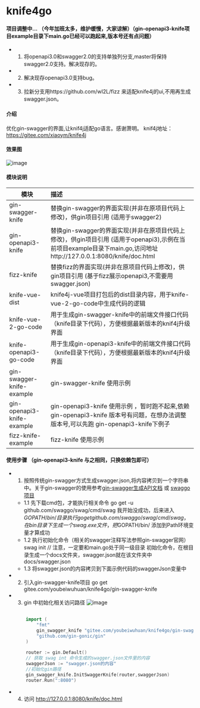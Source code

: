 # knife4go

#### 项目调整中... （今年加班太多，维护缓慢，大家谅解）（gin-openapi3-knife项目example目录下main.go已经可以跑起来,版本号还有点问题）
- 1. 将openapi3.0和swagger2.0的支持单独列分支,master将保持swagger2.0支持。解决现存的。
- 2. 解决现存openapi3.0支持bug。
- 3. 拉新分支用https://github.com/wI2L/fizz 来适配knife4j的ui,不用再生成swagger.json。





#### 介绍
优化gin-swagger的界面,让knif4j适配go语言。感谢萧明。
knif4j地址：https://gitee.com/xiaoym/knife4j


#### 效果图
![image](https://gitee.com/youbeiwuhuan/knife4go/raw/master/img/knife4go.png)


#### 模块说明
| 模块                         | 描述                                                                                                                       |  
|----------------------------|:-------------------------------------------------------------------------------------------------------------------------| 
| gin-swagger-knife          | 替换gin-swagger的界面实现(并非在原项目代码上修改)，供gin项目引用 (适用于swagger2)                                                                   |  
| gin-openapi3-knife         | 替换gin-swagger的界面实现(并非在原项目代码上修改)，供gin项目引用 (适用于openapi3),示例在当前项目example目录下main.go,访问地址http://127.0.0.1:8080/knife/doc.html |  
| fizz-knife                 | 替换fizz的界面实现(并非在原项目代码上修改)，供gin项目引用 (基于fizz展示openapi3,不需要用swagger.json)                                                    |  
| knife-vue-dist             | knife4j-vue项目打包后的dist目录内容，用于knife-vue-2-go-code中生成代码的逻辑                                                                  |    
| knife-vue-2-go-code        | 用于生成gin-swagger-knife中的前端文件接口代码（knife目录下代码），方便根据最新版本的knif4j升级界面                                                          |      
| knife-openapi3-go-code     | 用于生成gin-openapi3-knife中的前端文件接口代码（knife目录下代码），方便根据最新版本的knif4j升级界面                                                         |      
| gin-swagger-knife-example  | gin-swagger-knife 使用示例                                                                                                   |
| gin-openapi3-knife-example | gin-openapi3-knife 使用示例 ，暂时跑不起来,依赖 gin-openapi3-knife 版本号有问题，在想办法调整版本号,可以先跑  gin-openapi3-knife下例子                       |
| fizz-knife-example         | fizz-knife 使用示例                                                                                                          |


#### 使用步骤 （gin-openapi3-knife 与之相同，只换依赖包即可）
- 1. 按照传统gin-swagger方式生成swagger.json,将内容拷贝到一个字符串中。关于gin-swagger的使用参考[gin-swagger生成API文档](https://www.cnblogs.com/zhzhlong/p/11800787.html) 或  [swaggo项目](https://github.com/swaggo/swag)
	- 1.1 先下载cmd包，才能执行相关命令
		go get -u github.com/swaggo/swag/cmd/swag
		我开始没成功，后来进入$GOPATH/bin/ 目录执行go get github.com/swaggo/swag/cmd/swag ，在bin目录下生成一个swag.exe文件，把$GOPATH/bin/ 添加到Path环境变量才算成功
	- 1.2 执行初始化命令（相关的swagger注释写法参照gin-swagger官网）
		swag init  // 注意，一定要和main.go处于同一级目录
		初始化命令，在根目录生成一个docs文件夹，swagger.json就在该文件夹中
			docs/swagger.json
	- 1.3 将swagger.json的内容拷贝到下面示例代码的swaggerJson变量中
	
	
	
- 2. 引入gin-swagger-knife项目
	go get gitee.com/youbeiwuhuan/knife4go/gin-swagger-knife
	
	
- 3.  gin 中初始化相关访问路径
	![image](https://gitee.com/youbeiwuhuan/knife4go/raw/master/img/example.png)

	``` go
		
		import (
			"fmt"
			gin_swagger_knife "gitee.com/youbeiwuhuan/knife4go/gin-swagger-knife"
			"github.com/gin-gonic/gin"
		)
		
		router := gin.Default()
		// 获取 swag int 命令生成的swagger.json文件里的内容
		swaggerJson := "swagger.json的内容"
		//初始化gin路径
		gin_swagger_knife.InitSwaggerKnife(router,swaggerJson)
		router.Run(":8080")
	```




- 4. 访问
	http://127.0.0.1:8080/knife/doc.html
	
	